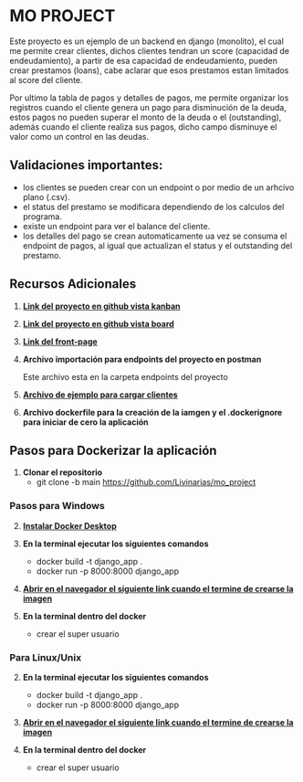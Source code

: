 # MO PROJECT

Este proyecto es un ejemplo de un backend en django (monolito), el cual me permite crear clientes, dichos clientes tendran un score (capacidad de endeudamiento),
a partir de esa capacidad de endeudamiento, pueden crear prestamos (loans), cabe aclarar que esos prestamos estan limitados al score del cliente.

Por ultimo la tabla de pagos y detalles de pagos, me permite organizar los registros cuando el cliente genera un pago para disminución de la deuda, estos pagos no pueden superar el monto de la deuda o el (outstanding), además cuando el cliente realiza sus pagos, dicho campo disminuye el valor como un control en las deudas.

## Validaciones importantes:

- los clientes se pueden crear con un endpoint o por medio de un arhcivo plano (.csv).
- el status del prestamo se modificara dependiendo de los calculos del programa.
- existe un endpoint para ver el balance del cliente.
- los detalles del pago se crean automaticamente ua vez se consuma el endpoint de pagos, al igual que actualizan el status y el outstanding del prestamo.

## Recursos Adicionales

1. [**Link del proyecto en github vista kanban**](https://github.com/users/Livinarias/projects/4)

2. [**Link del proyecto en github vista board**](https://github.com/users/Livinarias/projects/4/views/2)

3. [**Link del front-page**](https://startbootstrap.com/theme/creative)

4. **Archivo importación para endpoints del proyecto en postman**

    Este archivo esta en la carpeta endpoints del proyecto

5. [**Archivo de ejemplo para cargar clientes**](archivo_plano/test_customers.csv)

6. **Archivo dockerfile para la creación de la iamgen y el .dockerignore para iniciar de cero la aplicación**


## Pasos para Dockerizar la aplicación

1. **Clonar el repositorio**
    - git clone -b main https://github.com/Livinarias/mo_project

### Pasos para Windows

2. [**Instalar Docker Desktop**](https://docs.docker.com/desktop/install/windows-install/)

3. **En la terminal ejecutar los siguientes comandos**
    - docker build -t django_app .
    - docker run -p 8000:8000 django_app

4. [**Abrir en el navegador el siguiente link cuando el termine de crearse la imagen**](http://localhost:8000/)

5. **En la terminal dentro del docker**
    - crear el super usuario

### Para Linux/Unix

2. **En la terminal ejecutar los siguientes comandos**
    - docker build -t django_app .
    - docker run -p 8000:8000 django_app

3. [**Abrir en el navegador el siguiente link cuando el termine de crearse la imagen**](http://localhost:8000/)

4. **En la terminal dentro del docker**
    - crear el super usuario